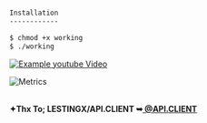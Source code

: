 ```bash

Installation
------------

$ chmod +x working
$ ./working
```
[![Example youtube Video](https://i.ibb.co/LzkYXCP/Example.gif)](https://www.youtube.com/watch?v=UlyZRR277lI)


![Metrics](https://metrics.lecoq.io/CyberTKR?template=terminal&config.timezone=Europe%2FIstanbul)

<html>
 <body>
 <br/><b>✦Thx To; LESTINGX/API.CLIENT ➥<a href="https://github.com/LESTINGX/API.CLIENT" title="@API.CLIENT"> @API.CLIENT </a></b>
</br>
</body></a>
 </html>
